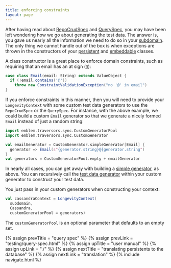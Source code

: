 ```yaml
---
title: enforcing constraints
layout: page
---
```


After having read about [RepoCrudSpec](testing/repo-crud-spec.html)
and [QuerySpec](testing/query-spec.html), you may have been left
wondering how we go about generating the test data. The answer is, you
gave us nearly all the information we need to do so in your
[subdomain](subdomain.html). The only thing we cannot handle out of
the box is when exceptions are thrown in the constructors of your
[persistent](persistent) and [embeddable](embeddable) classes.

A class constructor is a great place to enforce domain constraints,
such as requiring that an email has an at sign (`@`):

```scala
case class Email(email: String) extends ValueObject {
  if (!email.contains('@'))
    throw new ConstraintValidationException("no '@' in email")
}
```

If you enforce constraints in this manner, then you will need to
provide your `LongevityContext` with some custom test data generators
to use the `RepoCrudSpec` or the `QuerySpec`. For instance, with the
above example, we could build a custom `Email` generator so that we
generate a nicely formed `Email` instead of just a random string:

```scala
import emblem.traversors.sync.CustomGeneratorPool
import emblem.traversors.sync.CustomGenerator

val emailGenerator = CustomGenerator.simpleGenerator[Email] {
  generator => Email(s"{generator.string}@{generator.string")
}
val generators = CustomGeneratorPool.empty + emailGenerator
```

In nearly all cases, you can get away with building a [simple
generator](http://longevityframework.github.io/longevity/scaladocs/emblem-latest/index.html#emblem.emblematic.traversors.sync.CustomGenerator$@simpleGenerator[A](underlying:emblem.emblematic.traversors.sync.Generator=>A)(implicitevidence$2:emblem.imports.TypeKey[A]):emblem.emblematictraversors.sync.CustomGenerator[A]),
as above. You can recursively call the
[test data generator](http://longevityframework.github.io/longevity/scaladocs/emblem-latest/index.html#emblem.emblematic.traversors.sync.TestDataGenerator)
within your custom generator to construct your test data.

You just pass in your custom generators when constructing your
context:

```scala
val cassandraContext = LongevityContext(
  subdomain,
  Cassandra,
  customGeneratorPool = generators)
```

The `customGeneratorPool` is an optional parameter that defaults to an
empty set.

{% assign prevTitle = "query spec" %}
{% assign prevLink = "testing/query-spec.html" %}
{% assign upTitle = "user manual" %}
{% assign upLink = "./" %}
{% assign nextTitle = "translating persistents to the database" %}
{% assign nextLink = "translation" %}
{% include navigate.html %}

